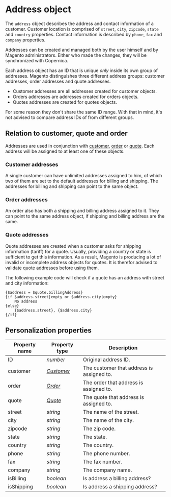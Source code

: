 # Address object

The `address` object describes the address and contact information of a customer. 
Customer location is comprised of  `street`, `city`, `zipcode`, `state` and `country` properties. 
Contact information is described by `phone`, `fax` and `company` properties.

Addresses can be created and managed both by the user himself and by Magento 
administrators. Either who made the changes, they will be synchronized with Copernica.

Each address object has an ID that is unique _only_ inside its own group of addresses. Magento
distinguishes three different address groups: customer addresses, order addresses and quote 
addresses. 

- Customer addresses are all addresses created for customer objects. 
- Orders addresses are addresses created for orders objects. 
- Quotes addresses are created for quotes objects. 

For some reason they don't share the same ID range. With that in mind, it's
not advised to compare address IDs of from different groups.

## Relation to customer, quote and order

Addresses are used in conjunction with [customer][customer-object], [order][order-object]
or [quote][quote-object]. Each address will be assigned to at least one of these 
objects. 

### Customer addresses

A single customer can have unlimited addresses assigned to him, of which two of them are set to the 
default addresses for billing and shipping. The addresses for billing and shipping can point to the same object.

### Order addresses

An order also has both a shipping and billing address assigned to it. They can point to the same address object, if
shipping and billing address are the same. 

### Quote addresses

Quote addresses are created when a customer asks for shipping information (tariff) for a quote. 
Usually, providing a country or state is sufficient to get this information. As a result, 
Magento is producing a lot of invalid or incomplete address objects for quotes. It is 
therefor advised to validate quote addresses before using them. 

The following example code will check if a quote has an address with street and city information: 

```
{$address = $quote.billingAddress}
{if $address.street|empty or $address.city|empty}
    No address
{else}
    {$address.street}, {$address.city}
{/if}
```

## Personalization properties

| Property name   | Property type                 | Description                               |
|-----------------|-------------------------------|-------------------------------------------|
| ID              | _number_                      | Original address ID.                      |
| customer        | _[Customer][customer-object]_ | The customer that address is assigned to. |
| order           | _[Order][order-object]_       | The order that address is assigned to.    |
| quote           | _[Quote][quote-object]_       | The quote that address is assigned to.    |
| street          | _string_                      | The name of the street.                   |
| city            | _string_                      | The name of the city.                     |
| zipcode         | _string_                      | The zip code.                             |
| state           | _string_                      | The state.                                |
| country         | _string_                      | The country.                              |
| phone           | _string_                      | The phone number.                         |
| fax             | _string_                      | The fax number.                           |
| company         | _string_                      | The company name.                         |
| isBilling       | _boolean_                     | Is address a billing address?             |
| isShipping      | _boolean_                     | Is address a shipping address?            |

[customer-object]: magento-integration/object/customer
[order-object]: magento-integration/object/order
[quote-object]: magento-integration/object/quote
